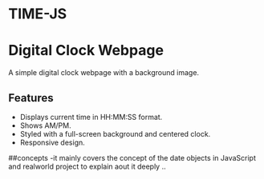 # TIME-JS
# Digital Clock Webpage

A simple digital clock webpage with a background image.

## Features
- Displays current time in HH:MM:SS format.
- Shows AM/PM.
- Styled with a full-screen background and centered clock.
- Responsive design.

 
##concepts
-it mainly covers the concept of the date objects in JavaScript and realworld project to explain aout it deeply ..
